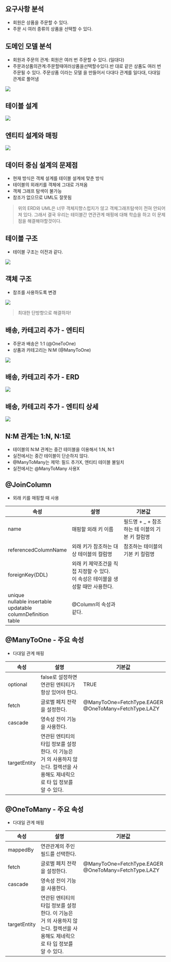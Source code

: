 ## 요구사항 분석
- 회원은 상품을 주문할 수 있다.
- 주문 시 여러 종류의 상품을 선택할 수 있다.

## 도메인 모델 분석
- 회원과 주문의 관계: 회원은 여러 번 주문할 수 있다. (일대다)
- 주문과상품의관계:주문할때여러상품을선택할수있다.반 대로 같은 상품도 여러 번 주문될 수 있다. 주문상품 이라는 모델 을 만들어서 다대다 관계를 일다대, 다대일 관계로 풀어냄

![](https://velog.velcdn.com/images/roberts/post/c43158a0-7c40-4966-b7f4-33482a915e34/image.png)

## 테이블 설계

![](https://velog.velcdn.com/images/roberts/post/7635dfa4-39b2-49ed-bbc3-fcaf70205966/image.png)

## 엔티티 설계와 매핑

![](https://velog.velcdn.com/images/roberts/post/46a7419e-0a9c-4649-ab6c-8443c96d74f2/image.png)

## 데이터 중심 설계의 문제점
- 현재 방식은 객체 설계를 테이블 설계에 맞춘 방식
- 테이블의 외래키를 객체에 그대로 가져옴
- 객체 그래프 탐색이 불가능
- 참조가 없으므로 UML도 잘못됨

> 위의 ERD와 UML은 너무 객체지향스럽지가 않고 객체그래프탐색이 전혀 안되어져 있다.
그래서 결국 우리는 테이블간 연관관계 매핑에 대해 학습을 하고 이 문제점을 해결해야할것이다.

## 테이블 구조
- 테이블 구조는 이전과 같다.

![](https://velog.velcdn.com/images/roberts/post/03559177-e1e9-4299-84df-ab58bbc2008f/image.png)

## 객체 구조
- 참조를 사용하도록 변경

![](https://velog.velcdn.com/images/roberts/post/af118d12-b211-40d9-a328-d544a13c8fef/image.png)

> 최대한 단방향으로 해결하자!

## 배송, 카테고리 추가 - 엔티티
- 주문과 배송은 1:1 (@OneToOne)
- 상품과 카테고리는 N:M (@ManyToOne)

![](https://velog.velcdn.com/images/roberts/post/6a5a0961-f4e2-4cd7-a5e2-9f0bebaffa66/image.png)

## 배송, 카테고리 추가 - ERD

![](https://velog.velcdn.com/images/roberts/post/68ed07d5-7e3f-4d79-907c-6927aad400b1/image.png)

## 배송, 카테고리 추가 - 엔티티 상세

![](https://velog.velcdn.com/images/roberts/post/da42634f-5441-4b9e-8820-68682e7aa9eb/image.png)

## N:M 관계는 1:N, N:1로
- 테이블의 N:M 관계는 중간 테이블을 이용해서 1:N, N:1
- 실전에서는 중간 테이블이 단순하지 않다.
- @ManyToMany는 제약: 필드 추가X, 엔티티 테이블 불일치
- 실전에서는 @ManyToMany 사용X

## @JoinColumn
- 외래 키를 매핑할 때 사용

|속성|설명|기본값|
|------|---|---|
|name|매핑할 외래 키 이름|필드명 + _ + 참조하는 테 이블의 기본 키 컬럼명|
|referencedColumnName|외래 키가 참조하는 대상 테이블의 컬럼명|참조하는 테이블의 기본 키 컬럼명|
|foreignKey(DDL)|외래 키 제약조건을 직접 지정할 수 있다. <br> 이 속성은 테이블을 생성할 때만 사용한다.||
|unique <br>nullable insertable <br> updatable <br> columnDefinition <br> table|@Column의 속성과 같다.||

## @ManyToOne - 주요 속성
- 다대일 관계 매핑

|속성|설명|기본값|
|------|---|---|
|optional|false로 설정하면 연관된 엔티티가 항상 있어야 한다.|TRUE|
|fetch|글로벌 페치 전략을 설정한다.|@ManyToOne=FetchType.EAGER <br> @OneToMany=FetchType.LAZY|
|cascade|영속성 전이 기능을 사용한다.||
|targetEntity|연관된 엔티티의 타입 정보를 설정한다. 이 기능은 거 의 사용하지 않는다. 컬렉션을 사용해도 제네릭으로 타 입 정보를 알 수 있다.||

## @OneToMany - 주요 속성
- 다대일 관계 매핑

|속성|설명|기본값|
|------|---|---|
|mappedBy|연관관계의 주인 필드를 선택한다.||
|fetch|글로벌 페치 전략을 설정한다.|@ManyToOne=FetchType.EAGER <br> @OneToMany=FetchType.LAZY|
|cascade|영속성 전이 기능을 사용한다.||
|targetEntity|연관된 엔티티의 타입 정보를 설정한다. 이 기능은 거 의 사용하지 않는다. 컬렉션을 사용해도 제네릭으로 타 입 정보를 알 수 있다.||